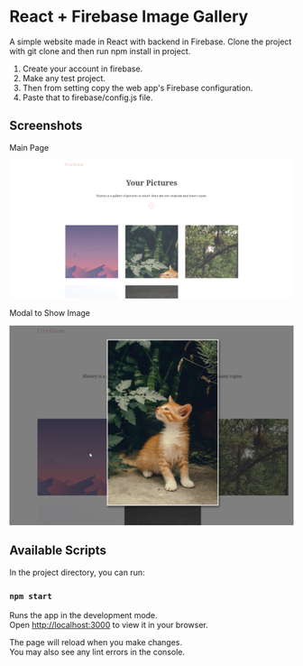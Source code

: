 # React + Firebase Image Gallery

A simple website made in React with backend in Firebase.
Clone the project with git clone and then run npm install in project.


1) Create your account in firebase.
2) Make any test project.
3) Then from setting copy the web app's Firebase configuration.
4) Paste that to firebase/config.js file.

## Screenshots

Main Page

<p align="center">
<img src="https://github.com/uzairafridi00/react-learning/blob/main/firegram/images/front.png" alt="Image Not Found"/>
</p>

Modal to Show Image

<p align="center">
<img src="https://github.com/uzairafridi00/react-learning/blob/main/firegram/images/Modal.png" alt="Image Not Found"/>
</p>

## Available Scripts

In the project directory, you can run:

### `npm start`

Runs the app in the development mode.\
Open [http://localhost:3000](http://localhost:3000) to view it in your browser.

The page will reload when you make changes.\
You may also see any lint errors in the console.

